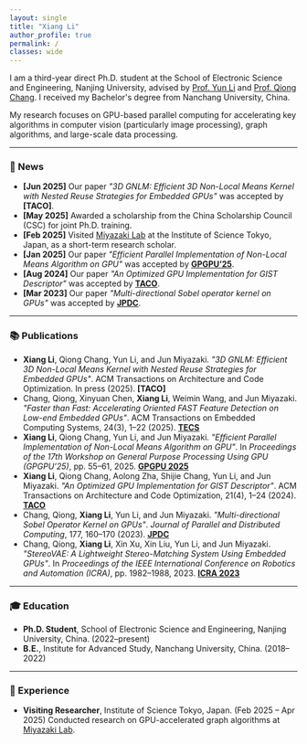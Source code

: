 ```yaml
---
layout: single
title: "Xiang Li"
author_profile: true
permalink: /
classes: wide
---
```


I am a third-year direct Ph.D. student at the School of Electronic Science and Engineering, Nanjing University, advised by [Prof. Yun Li](https://www.yunligroup.org/) and [Prof. Qiong Chang](https://changqiong.github.io/). I received my Bachelor's degree from Nanchang University, China.

My research focuses on GPU-based parallel computing for accelerating key algorithms in computer vision (particularly image processing), graph algorithms, and large-scale data processing.



---

### 📰 News

- **[Jun 2025]** Our paper *"3D GNLM: Efficient 3D Non-Local Means Kernel with Nested Reuse Strategies for Embedded GPUs"* was accepted by **[TACO]**.
- **[May 2025]** Awarded a scholarship from the China Scholarship Council (CSC) for joint Ph.D. training. <!--I will join [Miyazaki Lab](https://www.lsc.c.titech.ac.jp/miyazaki) at the Institute of Science Tokyo for a two-year research collaboration.-->
- **[Feb 2025]** Visited [Miyazaki Lab](https://www.lsc.c.titech.ac.jp/miyazaki) at the Institute of Science Tokyo, Japan, as a short-term research scholar.
- **[Jan 2025]** Our paper *"Efficient Parallel Implementation of Non-Local Means Algorithm on GPU"* was accepted by **[GPGPU’25](https://dl.acm.org/doi/10.1145/3725798.3725807)**.  
- **[Aug 2024]** Our paper *"An Optimized GPU Implementation for GIST Descriptor"* was accepted by **[TACO](https://dl.acm.org/doi/10.1145/3689339)**.  
- **[Mar 2023]** Our paper *"Multi-directional Sobel operator kernel on GPUs"* was accepted by **[JPDC](https://www.sciencedirect.com/science/article/pii/S0743731523000400)**.  

---

### 📚 Publications

- **Xiang Li**, Qiong Chang, Yun Li, and Jun Miyazaki. *"3D GNLM: Efficient 3D Non-Local Means Kernel with Nested Reuse Strategies for Embedded GPUs"*. ACM Transactions on Architecture and Code Optimization. In press (2025). **[TACO]**
- Chang, Qiong, Xinyuan Chen, **Xiang Li**, Weimin Wang, and Jun Miyazaki. *"Faster than Fast: Accelerating Oriented FAST Feature Detection on Low-end Embedded GPUs"*. ACM Transactions on Embedded Computing Systems, 24(3), 1–22 (2025). **[TECS](https://dl.acm.org/doi/10.1145/3725217)**
- **Xiang Li**, Qiong Chang, Yun Li, and Jun Miyazaki. *"Efficient Parallel Implementation of Non-Local Means Algorithm on GPU"*. In *Proceedings of the 17th Workshop on General Purpose Processing Using GPU (GPGPU’25)*, pp. 55–61, 2025. **[GPGPU 2025](https://dl.acm.org/doi/10.1145/3725798.3725807)**
- **Xiang Li**, Qiong Chang, Aolong Zha, Shijie Chang, Yun Li, and Jun Miyazaki. *"An Optimized GPU Implementation for GIST Descriptor"*. ACM Transactions on Architecture and Code Optimization, 21(4), 1–24 (2024). **[TACO](https://dl.acm.org/doi/10.1145/3689339)**
- Chang, Qiong, **Xiang Li**, Yun Li, and Jun Miyazaki. *"Multi-directional Sobel Operator Kernel on GPUs"*. *Journal of Parallel and Distributed Computing*, 177, 160–170 (2023). **[JPDC](https://www.sciencedirect.com/science/article/pii/S0743731523000400)**
- Chang, Qiong, **Xiang Li**, Xin Xu, Xin Liu, Yun Li, and Jun Miyazaki. *"StereoVAE: A Lightweight Stereo-Matching System Using Embedded GPUs"*. In *Proceedings of the IEEE International Conference on Robotics and Automation (ICRA)*, pp. 1982–1988, 2023. **[ICRA 2023](https://ieeexplore.ieee.org/abstract/document/10160441)**

---

### 🎓 Education

- **Ph.D. Student**, School of Electronic Science and Engineering, Nanjing University, China. (2022–present)
- **B.E.**, Institute for Advanced Study, Nanchang University, China. (2018–2022)
  
---

### 💼 Experience

- **Visiting Researcher**, Institute of Science Tokyo, Japan. (Feb 2025 – Apr 2025)
  Conducted research on GPU-accelerated graph algorithms at [Miyazaki Lab](https://www.lsc.c.titech.ac.jp/miyazaki).
